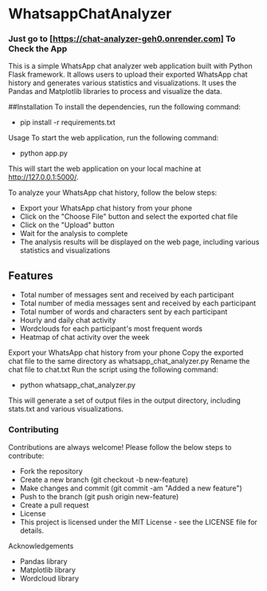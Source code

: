 # WhatsappChatAnalyzer
### Just go to [https://chat-analyzer-geh0.onrender.com] To Check the App
This is a simple WhatsApp chat analyzer web application built with Python Flask framework. It allows users to upload their exported WhatsApp chat history and generates various statistics and visualizations. It uses the Pandas and Matplotlib libraries to process and visualize the data.

##Installation
To install the dependencies, run the following command:
* pip install -r requirements.txt

Usage
To start the web application, run the following command:
* python app.py

This will start the web application on your local machine at http://127.0.0.1:5000/.

To analyze your WhatsApp chat history, follow the below steps:
- Export your WhatsApp chat history from your phone
- Click on the "Choose File" button and select the exported chat file
- Click on the "Upload" button
- Wait for the analysis to complete
- The analysis results will be displayed on the web page, including various statistics and visualizations

## Features
- Total number of messages sent and received by each participant
- Total number of media messages sent and received by each participant
- Total number of words and characters sent by each participant
- Hourly and daily chat activity
- Wordclouds for each participant's most frequent words
- Heatmap of chat activity over the week

Export your WhatsApp chat history from your phone
Copy the exported chat file to the same directory as whatsapp_chat_analyzer.py
Rename the chat file to chat.txt
Run the script using the following command:
* python whatsapp_chat_analyzer.py

This will generate a set of output files in the output directory, including stats.txt and various visualizations.

### Contributing
Contributions are always welcome! Please follow the below steps to contribute:

- Fork the repository
- Create a new branch (git checkout -b new-feature)
- Make changes and commit (git commit -am "Added a new feature")
- Push to the branch (git push origin new-feature)
- Create a pull request
- License
- This project is licensed under the MIT License - see the LICENSE file for details.

Acknowledgements
- Pandas library
- Matplotlib library
- Wordcloud library
